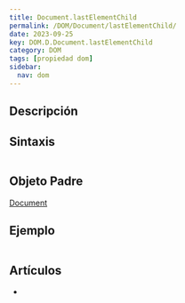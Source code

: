 ```yaml
---
title: Document.lastElementChild
permalink: /DOM/Document/lastElementChild/
date: 2023-09-25
key: DOM.D.Document.lastElementChild
category: DOM
tags: [propiedad dom]
sidebar:
  nav: dom
---
```


## Descripción


## Sintaxis


```javascript

```


## Objeto Padre


[Document](https://www.w3api.com/DOM/Document/)


## Ejemplo


```javascript

```


## Artículos

- 
